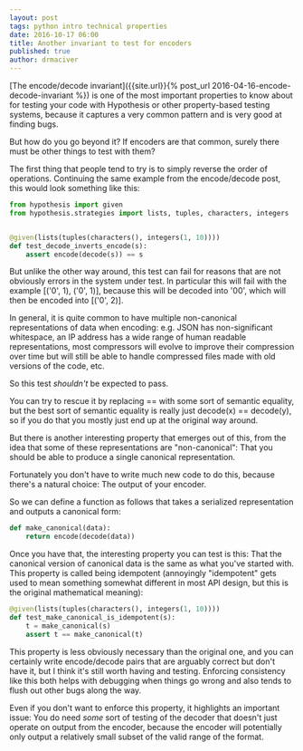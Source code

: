 ```yaml
---
layout: post
tags: python intro technical properties
date: 2016-10-17 06:00
title: Another invariant to test for encoders
published: true
author: drmaciver
---
```


[The encode/decode invariant]({{site.url}}{% post_url 2016-04-16-encode-decode-invariant %})
is one of the most important properties to know about for testing your code with Hypothesis
or other property-based testing systems, because it captures a very common pattern and is
very good at finding bugs.

But how do you go beyond it? If encoders are that common, surely there must be other things
to test with them?

<!--more-->

The first thing that people tend to try is to simply reverse the order of operations. Continuing
the same example from the encode/decode post, this would look something like this:

```python
from hypothesis import given
from hypothesis.strategies import lists, tuples, characters, integers


@given(lists(tuples(characters(), integers(1, 10))))
def test_decode_inverts_encode(s):
    assert encode(decode(s)) == s
```

But unlike the other way around, this test can fail for reasons that are not obviously
errors in the system under test. In particular this will fail with the example [('0', 1), ('0', 1)],
because this will be decoded into '00', which will then be encoded into [('0', 2)].

In general, it is quite common to have multiple non-canonical representations of data
when encoding: e.g. JSON has non-significant whitespace, an IP address has a wide range
of human readable representations, most compressors will evolve to improve their compression
over time but will still be able to handle compressed files made with old versions of
the code, etc.

So this test *shouldn't* be expected to pass.

You can try to rescue it by replacing == with some sort of semantic equality, but the best
sort of semantic equality is really just decode(x) == decode(y), so if you do that you mostly
just end up at the original way around.

But there is another interesting property that emerges out of this, from the idea that some
of these representations are "non-canonical": That you should be able to produce a single
canonical representation.

Fortunately you don't have to write much new code to do this, because there's a natural
choice: The output of your encoder.

So we can define a function as follows that takes a serialized representation and outputs
a canonical form:

```python
def make_canonical(data):
    return encode(decode(data))
```

Once you have that, the interesting property you can test is this: That the canonical
version of canonical data is the same as what you've started with. This property is called
being idempotent (annoyingly "idempotent" gets used to mean something somewhat different
in most API design, but this is the original mathematical meaning):


```python
@given(lists(tuples(characters(), integers(1, 10))))
def test_make_canonical_is_idempotent(s):
    t = make_canonical(s)
    assert t == make_canonical(t)
```

This property is less obviously necessary than the original one, and you can certainly
write encode/decode pairs that are arguably correct but don't have it, but I think it's
still worth having and testing. Enforcing consistency like this both helps with debugging
when things go wrong and also tends to flush out other bugs along the way.

Even if you don't want to enforce this property, it highlights an important issue: You
do need *some* sort of testing of the decoder that doesn't just operate on output from
the encoder, because the encoder will potentially only output a relatively small subset
of the valid range of the format.
